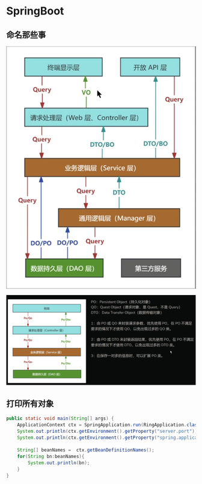 # SpringBoot
## 命名那些事
![阿里命名](ali-names.png)

![简化后命名](simple-name.png)

## 打印所有对象
```java
public static void main(String[] args) {
    ApplicationContext ctx = SpringApplication.run(RingApplication.class, args);
    System.out.println(ctx.getEnvironment().getProperty("server.port"));
    System.out.println(ctx.getEnvironment().getProperty("spring.application.name"));

    String[] beanNames =  ctx.getBeanDefinitionNames();
    for(String bn:beanNames){
        System.out.println(bn);
    }
}
```
